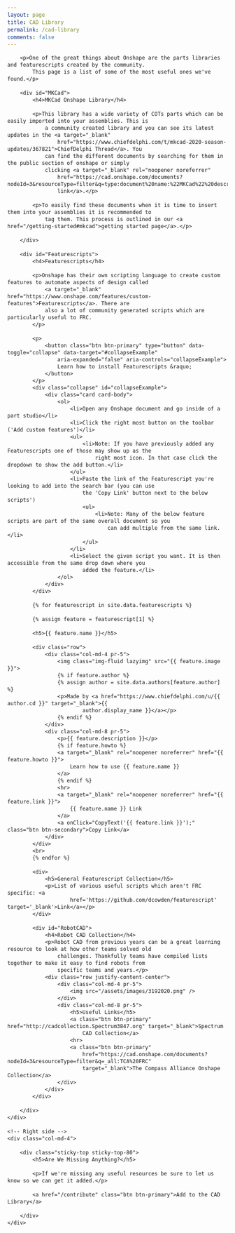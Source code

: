 ```yaml
---
layout: page
title: CAD Library
permalink: /cad-library
comments: false
---
```


<div class="row justify-content-between">
    <div class="col-md-8 pr-5">

        <p>One of the great things about Onshape are the parts libraries and featurescripts created by the community.
            This page is a list of some of the most useful ones we've found.</p>

        <div id="MKCad">
            <h4>MKCad Onshape Library</h4>

            <p>This library has a wide variety of COTs parts which can be easily imported into your assemblies. This is
                a community created library and you can see its latest updates in the <a target="_blank"
                    href="https://www.chiefdelphi.com/t/mkcad-2020-season-updates/367821">ChiefDelphi Thread</a>. You
                can find the different documents by searching for them in the public section of onshape or simply
                clicking <a target="_blank" rel="noopener noreferrer"
                    href="https://cad.onshape.com/documents?nodeId=3&resourceType=filter&q=type:document%20name:%22MKCad%22%20description:%22Official%22">this
                    link</a>.</p>

            <p>To easily find these documents when it is time to insert them into your assemblies it is recommended to
                tag them. This process is outlined in our <a href="/getting-started#mkcad">getting started page</a>.</p>

        </div>

        <div id="Featurescripts">
            <h4>Featurescripts</h4>

            <p>Onshape has their own scripting language to create custom features to automate aspects of design called
                <a target="_blank" href="https://www.onshape.com/features/custom-features">Featurescripts</a>. There are
                also a lot of community generated scripts which are particularly useful to FRC.
            </p>

            <p>
                <button class="btn btn-primary" type="button" data-toggle="collapse" data-target="#collapseExample"
                    aria-expanded="false" aria-controls="collapseExample">
                    Learn how to install Featurescripts &raquo;
                </button>
            </p>
            <div class="collapse" id="collapseExample">
                <div class="card card-body">
                    <ol>
                        <li>Open any Onshape document and go inside of a part studio</li>
                        <li>Click the right most button on the toolbar ('Add custom features')</li>
                        <ul>
                            <li>Note: If you have previously added any Featurescripts one of those may show up as the
                                right most icon. In that case click the dropdown to show the add button.</li>
                        </ul>
                        <li>Paste the link of the Featurescript you're looking to add into the search bar (you can use
                            the 'Copy Link' button next to the below scripts')
                            <ul>
                                <li>Note: Many of the below feature scripts are part of the same overall document so you
                                    can add multiple from the same link.</li>
                            </ul>
                        </li>
                        <li>Select the given script you want. It is then accessible from the same drop down where you
                            added the feature.</li>
                    </ol>
                </div>
            </div>

            {% for featurescript in site.data.featurescripts %}

            {% assign feature = featurescript[1] %}

            <h5>{{ feature.name }}</h5>

            <div class="row">
                <div class="col-md-4 pr-5">
                    <img class="img-fluid lazyimg" src="{{ feature.image }}">
                    {% if feature.author %}
                    {% assign author = site.data.authors[feature.author] %}
                    <p>Made by <a href="https://www.chiefdelphi.com/u/{{ author.cd }}" target="_blank">{{
                            author.display_name }}</a></p>
                    {% endif %}
                </div>
                <div class="col-md-8 pr-5">
                    <p>{{ feature.description }}</p>
                    {% if feature.howto %}
                    <a target="_blank" rel="noopener noreferrer" href="{{ feature.howto }}">
                        Learn how to use {{ feature.name }}
                    </a>
                    {% endif %}
                    <hr>
                    <a target="_blank" rel="noopener noreferrer" href="{{ feature.link }}">
                        {{ feature.name }} Link
                    </a>
                    <a onClick="CopyText('{{ feature.link }}');" class="btn btn-secondary">Copy Link</a>
                </div>
            </div>
            <br>
            {% endfor %}

            <div>
                <h5>General Featurescript Collection</h5>
                <p>List of various useful scripts which aren't FRC specific: <a
                        href='https://github.com/dcowden/featurescript' target='_blank'>Link</a></p>
            </div>

            <div id="RobotCAD">
                <h4>Robot CAD Collection</h4>
                <p>Robot CAD from previous years can be a great learning resource to look at how other teams solved old
                    challenges. Thankfully teams have compiled lists together to make it easy to find robots from
                    specific teams and years.</p>
                <div class="row justify-content-center">
                    <div class="col-md-4 pr-5">
                        <img src="/assets/images/3192020.png" />
                    </div>
                    <div class="col-md-8 pr-5">
                        <h5>Useful Links</h5>
                        <a class="btn btn-primary" href="http://cadcollection.Spectrum3847.org" target="_blank">Spectrum
                            CAD Collection</a>
                        <hr>
                        <a class="btn btn-primary"
                            href="https://cad.onshape.com/documents?nodeId=3&resourceType=filter&q=_all:TCA%20FRC"
                            target="_blank">The Compass Alliance Onshape Collection</a>
                    </div>
                </div>
            </div>

        </div>
    </div>

    <!-- Right side -->
    <div class="col-md-4">

        <div class="sticky-top sticky-top-80">
            <h5>Are We Missing Anything?</h5>

            <p>If we're missing any useful resources be sure to let us know so we can get it added.</p>

            <a href="/contribute" class="btn btn-primary">Add to the CAD Library</a>

        </div>
    </div>
</div>

<script>
    function CopyText(text) {
        // var text = "Example text to appear on clipboard";
        navigator.clipboard.writeText(text).then(function () {
            // console.log('Async: Copying to clipboard was successful!');
        }, function (err) {
            console.error('Async: Could not copy text: ', err);
        });
    }
</script>